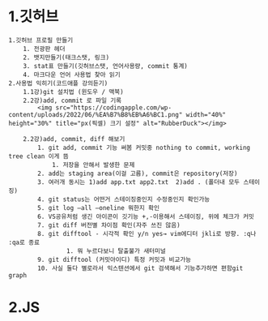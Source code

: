 1.깃허브
==============
    1.깃허브 프로필 만들기
        1. 전광판 헤더 
        2. 뱃지만들기(태크스탯, 링크)
        3. stat표 만들기(깃허브스탯, 언어사용량, commit 통계)
        4. 마크다운 언어 사용법 찾아 읽기
    2.사용법 익히기(코드애플 강의듣기)
        1.1강)git 설치법 (윈도우 / 맥북)
        2.2강)add, commit 로 파일 기록
            <img src="https://codingapple.com/wp-content/uploads/2022/06/%EA%B7%B8%EB%A6%BC1.png" width="40%" height="30%" title="px(픽셀) 크기 설정" alt="RubberDuck"></img>
            
        2.2강)add, commit, diff 해보기
            1. git add, commit 기능 써봄 커밋중 nothing to commit, working tree clean 이게 뜸
                1. 저장을 안해서 발생한 문제
            2. add는 staging area(이걸 고름), commit은 repository(저장)
            3. 여러개 동시는 1)add app.txt app2.txt  2)add . (폴더내 모두 스테이징)
            4. git status는 어떤거 스테이징중인지 수정중인지 확인가능
            5. git log —all —oneline 뭐한지 확인
            6. VS공유처럼 생긴 아이콘이 깃기능 +,-이용해서 스테이징, 위에 체크가 커밋
            7. git diff 버전별 차이점 확인(자주 쓰진 않음)
            8. git difftool - 시각적 확인 y/n yes→ vim에디터 jkli로 방향. :q나 :qa로 종료
                    1. 뭐 누르다보니 탈출불가 새터미널
            9. git difftool (커밋아이디) 특정 커밋과 비교가능
            10. 사실 둘다 별로라서 익스텐션에서 git 검색해서 기능추가하면 편함git graph




2.JS
==============